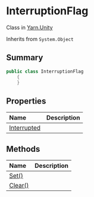 # InterruptionFlag

Class in [Yarn.Unity](/api/csharp/yarn.unity.md)

Inherits from `System.Object`

## Summary



```csharp
public class InterruptionFlag
    {
    }
```

## Properties

|Name|Description|
|:---|:---|
|[Interrupted](/api/csharp/yarn.unity.interruptionflag.interrupted.md)||

## Methods

|Name|Description|
|:---|:---|
|[Set()](/api/csharp/yarn.unity.interruptionflag.set.md)||
|[Clear()](/api/csharp/yarn.unity.interruptionflag.clear.md)||

